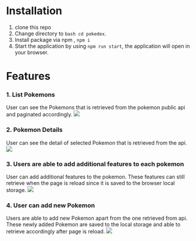 # Installation
1. clone this repo 
2. Change directory to `bash cd pokedex`.
3. Install package via npm , `npm i`
4. Start the application by using `npm run start`, the application will open in your browser.

# Features 
### 1. List Pokemons
User can see the Pokemons that is retrieved from the pokemon public api and paginated accordingly.
![](ReadMe-Asset/paginate.gif)

### 2. Pokemon Details
User can see the detail of selected Pokemon that is retrieved from the api.  
![](ReadMe-Asset/details.gif)

### 3. Users are able to add additional features to each pokemon
User can add additional features to the pokemon. These features can still retrieve when the page is reload since it is saved to the browser local storage.
![](ReadMe-Asset/add-features.gif)

### 4. User can add new Pokemon
Users are able to add new Pokemon apart from the one retrieved from api. 
These newly added Pokemon are saved to the local storage and able to retrieve accordingly after page is reload.
![](ReadMe-Asset/add-pokemon.gif)
